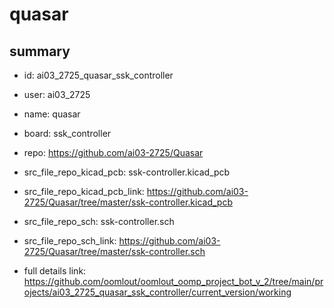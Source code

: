 # quasar
 
## summary 
* id: ai03_2725_quasar_ssk_controller
* user: ai03_2725
* name: quasar
* board: ssk_controller
* repo: https://github.com/ai03-2725/Quasar
* src_file_repo_kicad_pcb: ssk-controller.kicad_pcb
* src_file_repo_kicad_pcb_link: https://github.com/ai03-2725/Quasar/tree/master/ssk-controller.kicad_pcb


* src_file_repo_sch: ssk-controller.sch
* src_file_repo_sch_link: https://github.com/ai03-2725/Quasar/tree/master/ssk-controller.sch
* full details link: https://github.com/oomlout/oomlout_oomp_project_bot_v_2/tree/main/projects/ai03_2725_quasar_ssk_controller/current_version/working  






